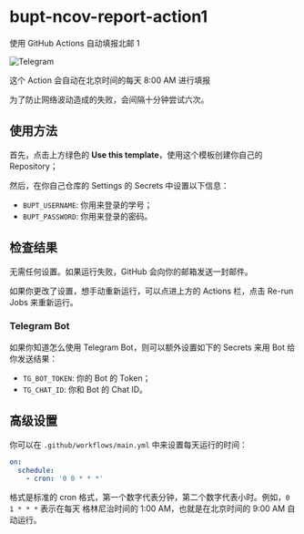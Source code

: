# bupt-ncov-report-action1

使用 GitHub Actions 自动填报北邮 1

![Telegram](img/telegram.jpg)

这个 Action 会自动在北京时间的每天 8:00 AM 进行填报

为了防止网络波动造成的失败，会间隔十分钟尝试六次。

## 使用方法

首先，点击上方绿色的 **Use this template**，使用这个模板创建你自己的 Repository；

然后，在你自己仓库的 Settings 的 Secrets 中设置以下信息：

- `BUPT_USERNAME`: 你用来登录的学号；
- `BUPT_PASSWORD`: 你用来登录的密码。

## 检查结果

无需任何设置。如果运行失败，GitHub 会向你的邮箱发送一封邮件。

如果你更改了设置，想手动重新运行，可以点进上方的 Actions 栏，点击 Re-run Jobs 来重新运行。

### Telegram Bot

如果你知道怎么使用 Telegram Bot，则可以额外设置如下的 Secrets 来用 Bot 给你发送结果：

- `TG_BOT_TOKEN`: 你的 Bot 的 Token；
- `TG_CHAT_ID`: 你和 Bot 的 Chat ID。

## 高级设置

你可以在 `.github/workflows/main.yml` 中来设置每天运行的时间：

```yml
on:
  schedule:
    - cron: '0 0 * * *'
```

格式是标准的 cron 格式，第一个数字代表分钟，第二个数字代表小时。例如，`0 1 * * *` 表示在每天
格林尼治时间的 1:00 AM，也就是在北京时间的 9:00 AM 自动运行。
